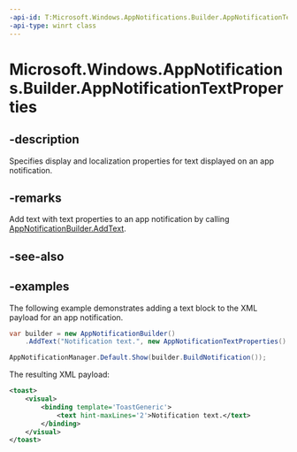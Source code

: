 ```yaml
---
-api-id: T:Microsoft.Windows.AppNotifications.Builder.AppNotificationTextProperties
-api-type: winrt class
---
```


# Microsoft.Windows.AppNotifications.Builder.AppNotificationTextProperties

<!--
public sealed class AppNotificationTextProperties
-->


## -description

Specifies display and localization properties for text displayed on an app notification.

## -remarks

Add text with text properties to an app notification by calling [AppNotificationBuilder.AddText](xref:Microsoft.Windows.AppNotifications.Builder.AppNotificationBuilder.AddText(System.String,Microsoft.Windows.AppNotifications.Builder.AppNotificationTextProperties)).

## -see-also

## -examples

The following example demonstrates adding a text block to the XML payload for an app notification. 

```csharp
var builder = new AppNotificationBuilder()
    .AddText("Notification text.", new AppNotificationTextProperties().SetMaxLines(2));

AppNotificationManager.Default.Show(builder.BuildNotification());
```

The resulting XML payload:

```xml
<toast>
    <visual>
        <binding template='ToastGeneric'>
            <text hint-maxLines='2'>Notification text.</text>
        </binding>
    </visual>
</toast>
```


